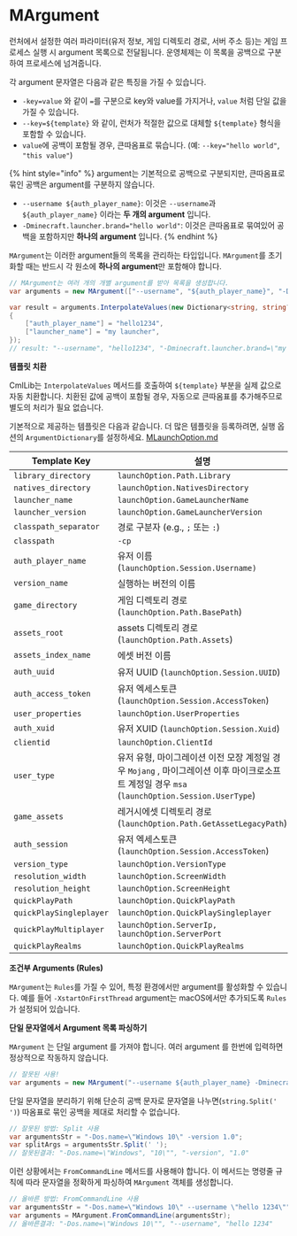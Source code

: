 # MArgument

런처에서 설정한 여러 파라미터(유저 정보, 게임 디렉토리 경로, 서버 주소 등)는 게임 프로세스 실행 시 argument 목록으로 전달됩니다. 운영체제는 이 목록을 공백으로 구분하여 프로세스에 넘겨줍니다.

각 argument 문자열은 다음과 같은 특징을 가질 수 있습니다.

* `-key=value` 와 같이 `=`를 구분으로 key와 value를 가지거나, `value` 처럼 단일 값을 가질 수 있습니다.
* `--key=${template}` 와 같이, 런처가 적절한 값으로 대체할 `${template}` 형식을 포함할 수 있습니다.
* `value`에 공백이 포함될 경우, 큰따옴표로 묶습니다. (예: `--key="hello world"`, `"this value"`)

{% hint style="info" %}
argument는 기본적으로 공백으로 구분되지만, 큰따옴표로 묶인 공백은 argument를 구분하지 않습니다.

* `--username ${auth_player_name}`: 이것은 `--username`과 `${auth_player_name}` 이라는 **두 개의 argument** 입니다.
* `-Dminecraft.launcher.brand="hello world"`: 이것은 큰따옴표로 묶여있어 공백을 포함하지만 **하나의 argument** 입니다.
{% endhint %}

`MArgument`는 이러한 argument들의 목록을 관리하는 타입입니다. `MArgument`를 초기화할 때는 반드시 각 원소에 **하나의 argument**만 포함해야 합니다.

```csharp
// MArgument는 여러 개의 개별 argument를 받아 목록을 생성합니다.
var arguments = new MArgument(["--username", "${auth_player_name}", "-Dminecraft.launcher.brand=${launcher_name}"]);

var result = arguments.InterpolateValues(new Dictionary<string, string?>
{
    ["auth_player_name"] = "hello1234",
    ["launcher_name"] = "my launcher",
});
// result: "--username", "hello1234", "-Dminecraft.launcher.brand=\"my launcher\""
```

**템플릿 치환**

CmlLib는 `InterpolateValues` 메서드를 호출하여 `${template}` 부분을 실제 값으로 자동 치환합니다. 치환된 값에 공백이 포함될 경우, 자동으로 큰따옴표를 추가해주므로 별도의 처리가 필요 없습니다.

기본적으로 제공하는 템플릿은 다음과 같습니다. 더 많은 템플릿을 등록하려면, 실행 옵션의 `ArgumentDictionary`를 설정하세요. [MLaunchOption.md](../getting-started/MLaunchOption.md "mention")

| Template Key            | 설명                                                                                                      |
| ----------------------- | ------------------------------------------------------------------------------------------------------- |
| `library_directory`     | `launchOption.Path.Library`                                                                             |
| `natives_directory`     | `launchOption.NativesDirectory`                                                                         |
| `launcher_name`         | `launchOption.GameLauncherName`                                                                         |
| `launcher_version`      | `launchOption.GameLauncherVersion`                                                                      |
| `classpath_separator`   | 경로 구분자 (e.g., `;` 또는 `:`)                                                                               |
| `classpath`             | `-cp`                                                                                                   |
| `auth_player_name`      | 유저 이름 (`launchOption.Session.Username)`                                                                 |
| `version_name`          | 실행하는 버전의 이름                                                                                             |
| `game_directory`        | 게임 디렉토리 경로 (`launchOption.Path.BasePath`)                                                               |
| `assets_root`           | assets 디렉토리 경로 (`launchOption.Path.Assets`)                                                             |
| `assets_index_name`     | 에셋 버전 이름                                                                                                |
| `auth_uuid`             | 유저 UUID (`launchOption.Session.UUID`)                                                                   |
| `auth_access_token`     | 유저 엑세스토큰 (`launchOption.Session.AccessToken`)                                                           |
| `user_properties`       | `launchOption.UserProperties`                                                                           |
| `auth_xuid`             | 유저 XUID (`launchOption.Session.Xuid`)                                                                   |
| `clientid`              | `launchOption.ClientId`                                                                                 |
| `user_type`             | 유저 유형, 마이그레이션 이전 모장 계정일 경우 `Mojang` , 마이그레이션 이후 마이크로소프트 계정일 경우 `msa`  (`launchOption.Session.UserType`) |
| `game_assets`           | 레거시에셋 디렉토리 경로 (`launchOption.Path.GetAssetLegacyPath`)                                                  |
| `auth_session`          | 유저 엑세스토큰 (`launchOption.Session.AccessToken`)                                                           |
| `version_type`          | `launchOption.VersionType`                                                                              |
| `resolution_width`      | `launchOption.ScreenWidth`                                                                              |
| `resolution_height`     | `launchOption.ScreenHeight`                                                                             |
| `quickPlayPath`         | `launchOption.QuickPlayPath`                                                                            |
| `quickPlaySingleplayer` | `launchOption.QuickPlaySingleplayer`                                                                    |
| `quickPlayMultiplayer`  | `launchOption.ServerIp, launchOption.ServerPort`                                                        |
| `quickPlayRealms`       | `launchOption.QuickPlayRealms`                                                                          |

**조건부 Arguments (Rules)**

`MArgument`는 `Rules`를 가질 수 있어, 특정 환경에서만 argument를 활성화할 수 있습니다. 예를 들어 `-XstartOnFirstThread` argument는 macOS에서만 추가되도록 `Rules`가 설정되어 있습니다.

**단일 문자열에서 Argument 목록 파싱하기**

`MArgument` 는 단일 argument 를 가져야 합니다. 여러 argument 를 한번에 입력하면 정상적으로 작동하지 않습니다.

```csharp
// 잘못된 사용!
var arguments = new MArgument("--username ${auth_player_name} -Dminecraft.launcher.brand=${launcher_name}");
```

단일 문자열을 분리하기 위해 단순히 공백 문자로 문자열을 나누면(`string.Split(' ')`) 따옴표로 묶인 공백을 제대로 처리할 수 없습니다.

```csharp
// 잘못된 방법: Split 사용
var argumentsStr = "-Dos.name=\"Windows 10\" -version 1.0";
var splitArgs = argumentsStr.Split(' ');
// 잘못된결과: "-Dos.name=\"Windows", "10\"", "-version", "1.0"
```

이런 상황에서는 `FromCommandLine` 메서드를 사용해야 합니다. 이 메서드는 명령줄 규칙에 따라 문자열을 정확하게 파싱하여 `MArgument` 객체를 생성합니다.

```csharp
// 올바른 방법: FromCommandLine 사용
var argumentsStr = "-Dos.name=\"Windows 10\" --username \"hello 1234\"";
var arguments = MArgument.FromCommandLine(argumentsStr);
// 올바른결과: "-Dos.name=\"Windows 10\"", "--username", "hello 1234"
```
